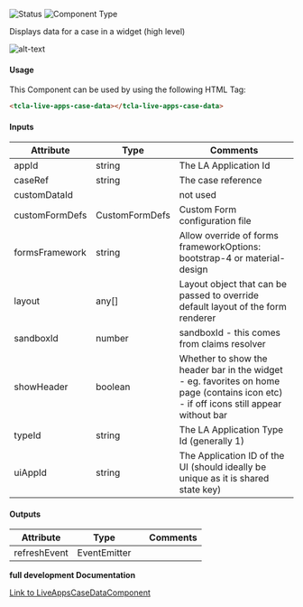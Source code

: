 
![Status][auto] ![Component Type][top] <!--Component Meta {"created_by":"JS", "reviewed_by":"JG", "last_modified_by":"JS", "comment":"init"} Component Meta -->


<p>Displays data for a case in a widget (high level)</p>

<p><img src="../live-apps-case-data.png" alt="alt-text" class="img-responsive" title="Image"></p>



#### Usage


This Component can be used by using the following HTML Tag:

```html
<tcla-live-apps-case-data></tcla-live-apps-case-data>
```

#### Inputs

Attribute | Type | Comments
--- | --- | ---
appId | string | The LA Application Id
caseRef | string | The case reference
customDataId |  | not used
customFormDefs | CustomFormDefs | Custom Form configuration file
formsFramework | string | Allow override of forms frameworkOptions: bootstrap-4 or material-design
layout | any[] | Layout object that can be passed to override default layout of the form renderer
sandboxId | number | sandboxId - this comes from claims resolver
showHeader | boolean | Whether to show the header bar in the widget - eg. favorites on home page (contains icon etc) - if off icons still appear without bar
typeId | string | The LA Application Type Id (generally 1)
uiAppId | string | The Application ID of the UI (should ideally be unique as it is shared state key)

#### Outputs

Attribute | Type |   | Comments
--- | --- | --- | ---
refreshEvent | EventEmitter |   |  


<b>full development Documentation</b>

[Link to LiveAppsCaseDataComponent](https://tibcosoftware.github.io/TCSTK-Libdocs/libdocs/tc-liveapps-lib/components/LiveAppsCaseDataComponent.html)


[auto]: https://img.shields.io/badge/Status-auto%20generated-lightgrey.svg?style=flat "auto generated"

[manually]: https://img.shields.io/badge/Status-manually%20created-yellow.svg?style=flat "manually created"

[draft]: https://img.shields.io/badge/Status-draft-red.svg?style=flat "draft"

[review]: https://img.shields.io/badge/Status-need%20review-yellowgreen.svg?style=flat "need review"

[review done]: https://img.shields.io/badge/Status-review%20done-green.svg?style=flat "review done"

[finalized]: https://img.shields.io/badge/Status-finalized-brightgreen.svg?style=flat "finalized"

[top]: https://img.shields.io/badge/Component%20Type-Top-blue.svg?style=flat "top Component"

[major]: https://img.shields.io/badge/Component%20Type-major%20Component-blue.svg?style=flat "major Component"

[minor]: https://img.shields.io/badge/Component%20Type-minor%20Component-blue.svg?style=flat "minor Component"


